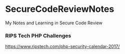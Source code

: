 # SecureCodeReviewNotes
My Notes and Learning in Secure Code Review

### RIPS Tech PHP Challenges
https://www.ripstech.com/php-security-calendar-2017/
